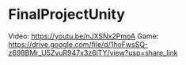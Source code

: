 # FinalProjectUnity
Video: https://youtu.be/nJXSNx2PmoA
Game: https://drive.google.com/file/d/1hoFwsSQ-z698BMr_U5ZvuR947x3z6iTY/view?usp=share_link
